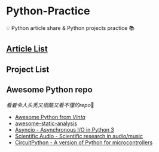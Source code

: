 # Python-Practice
:bulb: Python article share & Python projects practice :books:

## [Article List](https://github.com/xiangx7805/Python-Practice/blob/master/Article-List.md)

## Project List

## Awesome Python repo 
   *看着令人头秃又很酷又看不懂的repo*:dancer:
*  [Awesome Python from *Vinta*](https://github.com/vinta/awesome-python)
*  [awesome-static-analysis](https://github.com/mre/awesome-static-analysis#python)
*  [Asyncio - Asynchronous I/O in Python 3](https://github.com/timofurrer/awesome-asyncio)
*  [Scientific Audio - Scientific research in audio/music](https://github.com/faroit/awesome-python-scientific-audio#readme)
*  [CircuitPython - A version of Python for microcontrollers](https://github.com/adafruit/awesome-circuitpython#readme)
